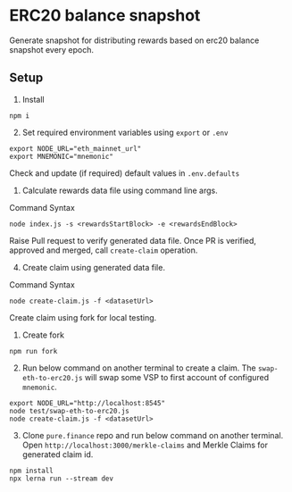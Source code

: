 # ERC20 balance snapshot

Generate snapshot for distributing rewards based on erc20 balance snapshot every epoch.

## Setup
1. Install 
```
npm i
```

2. Set required environment variables using `export` or `.env`
```
export NODE_URL="eth_mainnet_url"
export MNEMONIC="mnemonic"
```

Check and update (if required) default values in `.env.defaults`

1. Calculate rewards data file using command line args. 
   
Command Syntax   
```
node index.js -s <rewardsStartBlock> -e <rewardsEndBlock>
```

Raise Pull request to verify generated data file. Once PR is verified, approved and merged, call `create-claim` operation. 

4. Create claim using generated data file. 

Command Syntax
```
node create-claim.js -f <datasetUrl>
```


Create claim using fork for local testing.
1. Create fork
```
npm run fork
```
2. Run below command on another terminal to create a claim. 
The `swap-eth-to-erc20.js` will swap some VSP to first account of configured `mnemonic`.
```
export NODE_URL="http://localhost:8545"
node test/swap-eth-to-erc20.js
node create-claim.js -f <datasetUrl>
```
3. Clone `pure.finance` repo and run below command on another terminal. 
Open `http://localhost:3000/merkle-claims` and Merkle Claims for generated claim id.
```
npm install
npx lerna run --stream dev
```